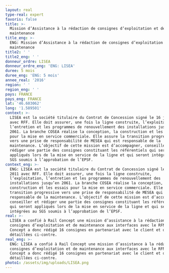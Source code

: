 ```yaml
---
layout: real
type-real: expert
favoris: false
title: >-
  Mission d’Assistance à la rédaction de consignes d’exploitation et de
  maintenance
title_eng: >-
  ENG: Mission d’Assistance à la rédaction de consignes d’exploitation et de
  maintenance
title2: ' '
title2_eng: ' '
donneur_ordre: LISEA
donneur_ordre_eng: 'ENG: LISEA'
duree: 5 mois
duree_eng: 'ENG: 5 mois'
annee_real: '2016'
region: ' '
region_eng: ' '
pays: FRANCE
pays_eng: FRANCE
lat: '46.603062'
long: '1.589501'
context: >-
  LISEA est la société titulaire du Contrat de Concession signé le 16 juin 2011
  avec RFF. Elle doit assurer, une fois la ligne construite, l’exploitation,
  l’entretien et les programmes de renouvellement des installations jusqu’en
  2061. La branche COSEA réalise la conception, la construction et les essais
  pour la mise en service commerciale. Elle assure la transition progressive
  vers une prise de responsabilité de MESEA qui est responsable de la
  maintenance. L’objectif de cette mission est d’accompagner, conseiller et
  rédiger une partie des consignes constituant les référentiels qui seront
  appliqués lors de la mise en service de la ligne et qui seront intégrées au
  SGS soumis à l’approbation de l’EPSF.
context_eng: >-
  ENG: LISEA est la société titulaire du Contrat de Concession signé le 16 juin
  2011 avec RFF. Elle doit assurer, une fois la ligne construite,
  l’exploitation, l’entretien et les programmes de renouvellement des
  installations jusqu’en 2061. La branche COSEA réalise la conception, la
  construction et les essais pour la mise en service commerciale. Elle assure la
  transition progressive vers une prise de responsabilité de MESEA qui est
  responsable de la maintenance. L’objectif de cette mission est d’accompagner,
  conseiller et rédiger une partie des consignes constituant les référentiels
  qui seront appliqués lors de la mise en service de la ligne et qui seront
  intégrées au SGS soumis à l’approbation de l’EPSF.
real: >-
  LISEA a confié à Rail Concept une mission d’assistance à la rédaction de
  consignes d’exploitation et de maintenance aux interfaces avec le RFN. Rail
  Concept a donc rédigé 16 consignes en partenariat avec le client et qui sont
  détaillées ci-contre.
real_eng: >-
  ENG: LISEA a confié à Rail Concept une mission d’assistance à la rédaction de
  consignes d’exploitation et de maintenance aux interfaces avec le RFN. Rail
  Concept a donc rédigé 16 consignes en partenariat avec le client et qui sont
  détaillées ci-contre.
photo1: /assets/img/uploads/LISEA.png
---
```



